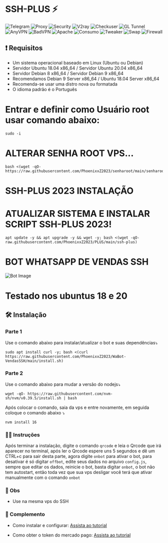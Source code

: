 
# SSH-PLUS ⚡

![Telegram](https://img.shields.io/badge/Telegram-%40TURBONE2023-blue)
![Proxy](https://img.shields.io/badge/NOVO%20PROXY-DTUNNEL%20V2%20MOD-green)
![Security](https://img.shields.io/badge/WEBSOCKET-SECURITY-green)
![V2ray](https://img.shields.io/badge/V2RAY-FUNCIONANDO-blue)
![Checkuser](https://img.shields.io/badge/CHECKUSER-CONECTA4G-blue)
![GL Tunnel](https://img.shields.io/badge/CHECKUSER-GL%20TUNNEL%20MOD-blue)
![AnyVPN](https://img.shields.io/badge/CHECKUSER-ANYVPN%20MOD-blue)
![BadVPN](https://img.shields.io/badge/BADVPN-PRO-green)
![Apache](https://img.shields.io/badge/MENU-APACHE-green)
![Consumo](https://img.shields.io/badge/MOSTRADOR%20DE-CONSUMO-green)
![Tweaker](https://img.shields.io/badge/TCPTWEAKER-blue)
![Swap](https://img.shields.io/badge/MEMÓRIA-SWAP-blue)
![Firewall](https://img.shields.io/badge/FIREWALL-ORACLE-blue)

## :heavy_exclamation_mark: Requisitos

* Um sistema operacional baseado em Linux (Ubuntu ou Debian)
* Servidor Ubuntu 18.04 x86_64 / Servidor Ubuntu 20.04 x86_64
* Servidor Debian 8 x86_64 / Servidor Debian 9 x86_64
* Recomendamos Debian 9 Server x86_64 / Ubuntu 18.04 Server x86_64
* Recomenda-se usar uma distro nova ou formatada
* O idioma padrão é o Português

# Entrar e definir como Usuário root usar comando abaixo:

```shell
sudo -i
```

# ALTERAR SENHA ROOT VPS...

```shell
bash <(wget -qO- https://raw.githubusercontent.com/PhoenixxZ2023/senharoot/main/senharoot.sh)
```

# SSH-PLUS 2023 INSTALAÇÃO

# ATUALIZAR SISTEMA E INSTALAR SCRIPT SSH-PLUS 2023!

```shell
apt update -y && apt upgrade -y && wget -y; bash <(wget -qO- raw.githubusercontent.com/PhoenixxZ2023/PLUS/main/ssh-plus)
```

# ########################################################################################################################

# BOT WHATSAPP DE VENDAS SSH

![Bot Image](https://github.com/PhoenixxZ2023/PLUS/assets/101994539/18f9664c-458e-4a0f-a27b-96e64587cba0)

# Testado nos ubuntus 18 e 20

## 🛠️ Instalação

### Parte 1
Use o comando abaixo para instalar/atualizar o bot e suas dependências⤵️
```shell
sudo apt install curl -y; bash <(curl https://raw.githubusercontent.com/PhoenixxZ2023/WaBot-VendasSSH/main/install.sh)
```

### Parte 2
Use o comando abaixo para mudar a versão do nodejs⤵️
```shell
wget -qO- https://raw.githubusercontent.com/nvm-sh/nvm/v0.39.5/install.sh | bash
```

Após colocar o comando, saia da vps e entre novamente, em seguida coloque o comando abaixo ⤵️

```shell
nvm install 16
```

### 👨‍🏫 Instruções
Após terminar a instalação, digite o comando `qrcode` e leia o Qrcode que irá aparecer no terminal, após ler o Qrcode espere uns 5 segundos e dê um CTRL+c para sair desta parte, agora digite `onbot` para ativar o bot, para desativar é só digitar `offbot`, edite seus dados no arquivo `config.js`, sempre que editar os dados, reinicie o bot, basta digitar `onbot`, o bot não tem autostart, então toda vez que sua vps desligar você terá que ativar manualmente com o comando `onbot`

### 📌 Obs
- Use na mesma vps do SSH

### 📝 Complemento

- Como instalar e configurar: [Assista ao tutorial](https://youtu.be/0SiM7FX76xg?si=fAPo6nTQDWnBRBBK)

- Como obter o token do mercado pago: [Assista ao tutorial](https://youtu.be/nA4gP6NcF_o?si=f0jfeelvjpJ87FXS)
```
